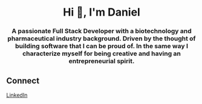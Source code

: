 <h1 align="center">Hi 👋, I'm Daniel</h1>
<h3 align="center">A passionate Full Stack Developer with a biotechnology and pharmaceutical industry background. Driven by the thought of building software that I can be proud of.  In the same way I characterize myself for being creative and having an entrepreneurial spirit.</h3>

## Connect

[LinkedIn](https://www.linkedin.com/in/daniel-hernandez-ller/)
